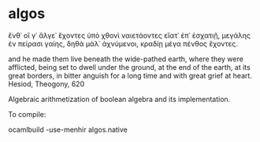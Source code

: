 algos
=====

 ἔνθ᾽ οἵ γ᾽ ἄλγε᾽ ἔχοντες ὑπὸ χθονὶ ναιετάοντες
 εἵατ᾽ ἐπ᾽ ἐσχατιῇ, μεγάλης ἐν πείρασι γαίης,
 δηθὰ μάλ᾽ ἀχνύμενοι, κραδίῃ μέγα πένθος ἔχοντες. 

 and he made them live beneath the wide-pathed earth,
 where they were afflicted, being set to dwell under the ground,
 at the end of the earth, at its great borders,
 in bitter anguish for a long time and with great grief at heart.
 Hesiod, Theogony, 620


Algebraic arithmetization of boolean algebra and its implementation.

To compile:

ocamlbuild -use-menhir algos.native


